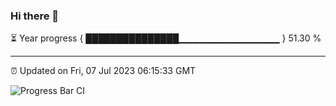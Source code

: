 ### Hi there 👋

⏳ Year progress { ███████████████▁▁▁▁▁▁▁▁▁▁▁▁▁▁▁ } 51.30 %

---

⏰ Updated on Fri, 07 Jul 2023 06:15:33 GMT

![Progress Bar CI](https://github.com/liununu/liununu/workflows/Progress%20Bar%20CI/badge.svg)
